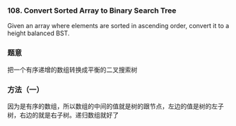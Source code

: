### 108\. Convert Sorted Array to Binary Search Tree

Given an array where elements are sorted in ascending order, convert it to a height balanced BST.

### 题意
把一个有序递增的数组转换成平衡的二叉搜索树

### 方法（一）
因为是有序的数组，所以数组的中间的值就是树的跟节点，左边的值是树的左子树，右边的就是右子树。递归数组就好了